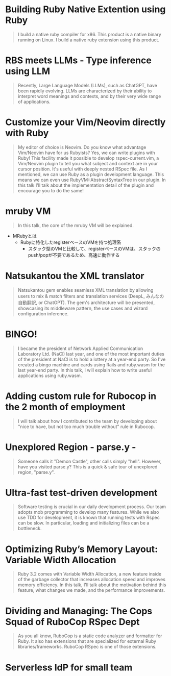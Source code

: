 

# Building Ruby Native Extention using Ruby
>I build a native ruby compiler for x86. This product is a native binary running on Linux. I build a native ruby extension using this product.

# RBS meets LLMs - Type inference using LLM
>Recently, Large Language Models (LLMs), such as ChatGPT, have been rapidly evolving. LLMs are characterized by their ability to interpret word meanings and contexts, and by their very wide range of applications.

# Customize your Vim/Neovim directly with Ruby
>My editor of choice is Neovim. Do you know what advantage Vim/Neovim have for us Rubyists? Yes, we can write plugins with Ruby! This facility made it possible to develop rspec-current.vim, a Vim/Neovim plugin to tell you what subject and context are in your cursor position. It's useful with deeply nested RSpec file. As I mentioned, we can use Ruby as a plugin development language. This means we can even use RubyVM::AbstractSyntaxTree in our plugin. In this talk I'll talk about the implementation detail of the plugin and encourage you to do the same!

# mruby VM
>In this talk, the core of the mruby VM will be explained.

- MRubyとは
  - Rubyに特化したregisterベースのVMを持つ処理系
    - スタック型のVMと比較して、registerベースのVMは、スタックのpush/popが不要であるため、高速に動作する


# Natsukantou the XML translator
>Natsukantou gem enables seamless XML translation by allowing users to mix & match filters and translation services (DeepL, みんなの自動翻訳, or ChatGPT). The gem's architecture will be presented, showcasing its middleware pattern, the use cases and wizard configuration inference.

# BINGO!
>I became the president of Network Applied Communication Laboratory Ltd. (NaCl) last year, and one of the most important duties of the president at NaCl is to hold a lottery at a year-end party. So I've created a bingo machine and cards using Rails and ruby.wasm for the last year-end party. In this talk, I will explain how to write useful applications using ruby.wasm.

# Adding custom rule for Rubocop in the 2 month of employment
>I will talk about how I contributed to the team by developing about "nice to have, but not too much trouble without" rule in Rubocop.

# Unexplored Region - parse.y -
>Someone calls it "Demon Castle", other calls simply "hell". However, have you visited parse.y? This is a quick & safe tour of unexplored region, "parse.y".

# Ultra-fast test-driven development
>Software testing is crucial in our daily development process. Our team adopts mob programming to develop many features. While we also use TDD for development, it is known that running tests with Rspec can be slow. In particular, loading and initializing files can be a bottleneck.

# Optimizing Ruby’s Memory Layout: Variable Width Allocation
>Ruby 3.2 comes with Variable Width Allocation, a new feature inside of the garbage collector that increases allocation speed and improves memory efficiency. In this talk, I'll talk about the motivation behind this feature, what changes we made, and the performance improvements.

# Dividing and Managing: The Cops Squad of RuboCop RSpec Dept
>As you all know, RuboCop is a static code analyzer and formatter for Ruby. It also has extensions that are specialized for external Ruby libraries/frameworks. RuboCop RSpec is one of those extensions.

# Serverless IdP for small team
